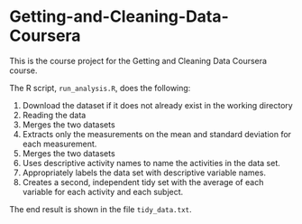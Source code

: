 # Getting-and-Cleaning-Data-Coursera

This is the course project for the Getting and Cleaning Data Coursera course.

The R script, `run_analysis.R`, does the following:

1. Download the dataset if it does not already exist in the working directory
2. Reading the data
3. Merges the two datasets
4. Extracts only the measurements on the mean and standard deviation for each measurement.
5. Merges the two datasets
6. Uses descriptive activity names to name the activities in the data set.
7. Appropriately labels the data set with descriptive variable names.
8. Creates a second, independent tidy set with the average of each variable for each activity and each subject.

The end result is shown in the file `tidy_data.txt`.
